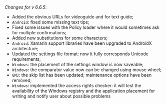 _Changes for v 6.6.5_:
- Added the obvious URLs for videoguide and for text guide;
- `Android`: fixed some missing text tips;
- Fixed some issues with the Policy loader where it would sometimes ask for multiple confirmations;
- Added new substitutions for some characters;
- `Android`: Xamarin support libraries have been upgraded to AndroidX architecture;
- Updated the settings file format: now it fully corresponds Unicode requirements;
- `Windows`: the placement of the settings window is now saveable;
- `Windows`: the comparator value now can be changed using mouse wheel;
- `GMJ`: the skip list has been updated; maintenance options have been removed;
- `Windows`: implemented the access rights checker: it will test the availability of the Windows registry and the application placement for writing and notify user about possible problems
